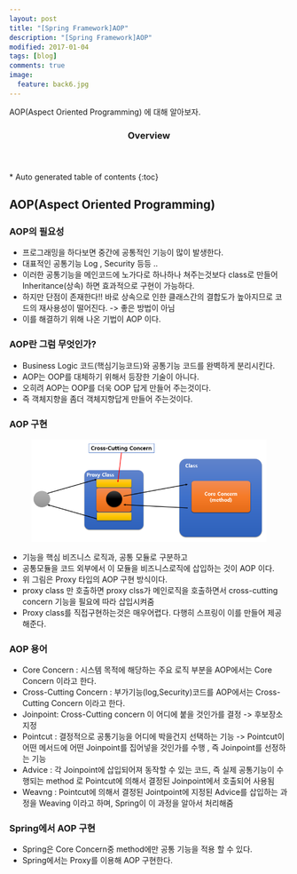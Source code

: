 ```yaml
---
layout: post
title: "[Spring Framework]AOP"
description: "[Spring Framework]AOP"
modified: 2017-01-04
tags: [blog]
comments: true
image:
  feature: back6.jpg
---
```


AOP(Aspect Oriented Programming) 에 대해 알아보자.

<section id="table-of-contents" class="toc">
  <header>
    <h3>Overview</h3>
  </header>
<div id="drawer" markdown="1">
*  Auto generated table of contents
{:toc}
</div>
</section><!-- /#table-of-contents -->

## AOP(Aspect Oriented Programming)

### AOP의 필요성

- 프로그래밍을 하다보면 중간에 공통적인 기능이 많이 발생한다. 
- 대표적인 공통기능 Log , Security 등등 ..
- 이러한 공통기능을 메인코드에 노가다로 하나하나 쳐주는것보다 class로 만들어 Inheritance(상속) 하면 효과적으로 구현이 가능하다.
- 하지만 단점이 존재한다!! 바로 상속으로 인한 클래스간의 결합도가 높아지므로 코드의 재사용성이 떨어진다. -> 좋은 방법이 아님 
- 이를 해결하기 위해 나온 기법이 AOP 이다.

### AOP란 그럼 무엇인가?

- Business Logic 코드(핵심기능코드)와 공통기능 코드를 완벽하게 분리시킨다.
- AOP는 OOP를 대체하기 위해서 등장한 기술이 아니다.
- 오히려 AOP는 OOP를 더욱 OOP 답게 만들어 주는것이다.
- 즉 객체지향을 좀더 객체지향답게 만들어 주는것이다.

### AOP 구현

<figure>
<p style="text-align: center;">	
	<img src="/images/spring4.png">
</p>
</figure>


- 기능을 핵심 비즈니스 로직과, 공통 모듈로 구분하고
- 공통모듈을 코드 외부에서 이 모듈을 비즈니스로직에 삽입하는 것이 AOP 이다.
- 위 그림은 Proxy 타입의 AOP 구현 방식이다. 
- proxy class 만 호출하면 proxy clss가 메인로직을 호출하면서 cross-cutting concern 기능을 필요에 따라 삽입시켜줌
- Proxy class를 직접구현하는것은 매우어렵다. 다행히 스프링이 이를 만들어 제공해준다.


### AOP 용어

- Core Concern : 시스템 목적에 해당하는 주요 로직 부분을 AOP에서는 Core Concern 이라고 한다.
- Cross-Cutting Concern : 부가기능(log,Security)코드를 AOP에서는 Cross-Cutting Concern 이라고 한다.
- Joinpoint: Cross-Cutting concern 이 어디에 붙을 것인가를 결정 -> 후보장소 지정
- Pointcut : 결정적으로 공통기능을 어디에 박을건지 선택하는 기능 -> Pointcut이 어떤 메서드에 어떤 Joinpoint를 집어넣을 것인가를 수행 , 즉 Joinpoint를 선정하는 기능
- Advice : 각 Joinpoint에 삽입되어져 동작할 수 있는 코드, 즉 실제 공통기능이 수행되는 method 로 Pointcut에 의해서 결정된 Joinpoint에서 호출되어 사용됨 
- Weavng : Pointcut에 의해서 결정된 Jointpoint에 지정된 Advice를 삽입하는 과정을 Weaving 이라고 하며, Spring이 이 과정을 알아서 처리해줌

### Spring에서 AOP 구현

- Spring은 Core Concern중 method에만 공통 기능을 적용 할 수 있다.
- Spring에서는 Proxy를 이용해 AOP 구현한다.